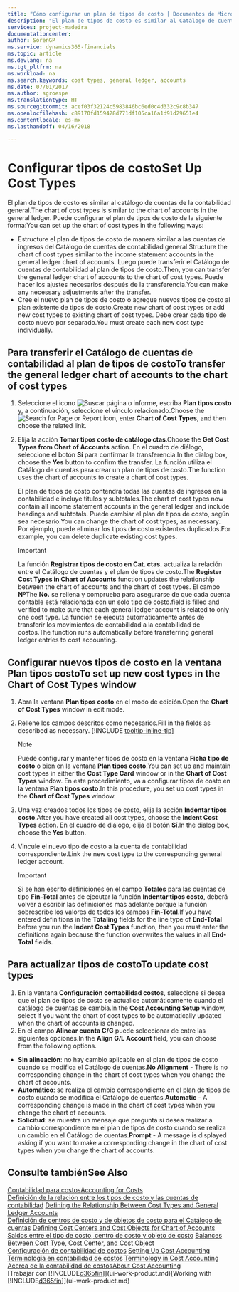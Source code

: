 ```yaml
---
title: "Cómo configurar un plan de tipos de costo | Documentos de Microsoft"
description: "El plan de tipos de costo es similar al Catálogo de cuentas de contabilidad general."
services: project-madeira
documentationcenter: 
author: SorenGP
ms.service: dynamics365-financials
ms.topic: article
ms.devlang: na
ms.tgt_pltfrm: na
ms.workload: na
ms.search.keywords: cost types, general ledger, accounts
ms.date: 07/01/2017
ms.author: sgroespe
ms.translationtype: HT
ms.sourcegitcommit: acef03f32124c5983846bc6ed0c4d332c9c8b347
ms.openlocfilehash: c89170fd159428d771df105ca16a1d91d29651e4
ms.contentlocale: es-mx
ms.lasthandoff: 04/16/2018

---
```

# <a name="set-up-cost-types"></a><span data-ttu-id="df3fe-103">Configurar tipos de costo</span><span class="sxs-lookup"><span data-stu-id="df3fe-103">Set Up Cost Types</span></span>
<span data-ttu-id="df3fe-104">El plan de tipos de costo es similar al catálogo de cuentas de la contabilidad general.</span><span class="sxs-lookup"><span data-stu-id="df3fe-104">The chart of cost types is similar to the chart of accounts in the general ledger.</span></span> <span data-ttu-id="df3fe-105">Puede configurar el plan de tipos de costo de la siguiente forma:</span><span class="sxs-lookup"><span data-stu-id="df3fe-105">You can set up the chart of cost types in the following ways:</span></span>  

-   <span data-ttu-id="df3fe-106">Estructure el plan de tipos de costo de manera similar a las cuentas de ingresos del Catálogo de cuentas de contabilidad general.</span><span class="sxs-lookup"><span data-stu-id="df3fe-106">Structure the chart of cost types similar to the income statement accounts in the general ledger chart of accounts.</span></span> <span data-ttu-id="df3fe-107">Luego puede transferir el Catálogo de cuentas de contabilidad al plan de tipos de costo.</span><span class="sxs-lookup"><span data-stu-id="df3fe-107">Then, you can transfer the general ledger chart of accounts to the chart of cost types.</span></span> <span data-ttu-id="df3fe-108">Puede hacer los ajustes necesarios después de la transferencia.</span><span class="sxs-lookup"><span data-stu-id="df3fe-108">You can make any necessary adjustments after the transfer.</span></span>  
-   <span data-ttu-id="df3fe-109">Cree el nuevo plan de tipos de costo o agregue nuevos tipos de costo al plan existente de tipos de costo.</span><span class="sxs-lookup"><span data-stu-id="df3fe-109">Create new chart of cost types or add new cost types to existing chart of cost types.</span></span> <span data-ttu-id="df3fe-110">Debe crear cada tipo de costo nuevo por separado.</span><span class="sxs-lookup"><span data-stu-id="df3fe-110">You must create each new cost type individually.</span></span>  

## <a name="to-transfer-the-general-ledger-chart-of-accounts-to-the-chart-of-cost-types"></a><span data-ttu-id="df3fe-111">Para transferir el Catálogo de cuentas de contabilidad al plan de tipos de costo</span><span class="sxs-lookup"><span data-stu-id="df3fe-111">To transfer the general ledger chart of accounts to the chart of cost types</span></span>  
1.  <span data-ttu-id="df3fe-112">Seleccione el icono ![Buscar página o informe](media/ui-search/search_small.png "icono Buscar página o informe"), escriba **Plan tipos costo** y, a continuación, seleccione el vínculo relacionado.</span><span class="sxs-lookup"><span data-stu-id="df3fe-112">Choose the ![Search for Page or Report](media/ui-search/search_small.png "Search for Page or Report icon") icon, enter **Chart of Cost Types**, and then choose the related link.</span></span>  
2.  <span data-ttu-id="df3fe-113">Elija la acción **Tomar tipos costo de catálogo ctas**.</span><span class="sxs-lookup"><span data-stu-id="df3fe-113">Choose the **Get Cost Types from Chart of Accounts** action.</span></span> <span data-ttu-id="df3fe-114">En el cuadro de diálogo, seleccione el botón **Sí** para confirmar la transferencia.</span><span class="sxs-lookup"><span data-stu-id="df3fe-114">In the dialog box, choose the **Yes** button to confirm the transfer.</span></span> <span data-ttu-id="df3fe-115">La función utiliza el Catálogo de cuentas para crear un plan de tipos de costo.</span><span class="sxs-lookup"><span data-stu-id="df3fe-115">The function uses the chart of accounts to create a chart of cost types.</span></span>  

    <span data-ttu-id="df3fe-116">El plan de tipos de costo contendrá todas las cuentas de ingresos en la contabilidad e incluye títulos y subtotales.</span><span class="sxs-lookup"><span data-stu-id="df3fe-116">The chart of cost types now contain all income statement accounts in the general ledger and include headings and subtotals.</span></span> <span data-ttu-id="df3fe-117">Puede cambiar el plan de tipos de costo, según sea necesario.</span><span class="sxs-lookup"><span data-stu-id="df3fe-117">You can change the chart of cost types, as necessary.</span></span> <span data-ttu-id="df3fe-118">Por ejemplo, puede eliminar los tipos de costo existentes duplicados.</span><span class="sxs-lookup"><span data-stu-id="df3fe-118">For example, you can delete duplicate existing cost types.</span></span>  

    > [!IMPORTANT]  
    >  <span data-ttu-id="df3fe-119">La función **Registrar tipos de costo en Cat. ctas.** actualiza la relación entre el Catálogo de cuentas y el plan de tipos de costo.</span><span class="sxs-lookup"><span data-stu-id="df3fe-119">The **Register Cost Types in Chart of Accounts** function updates the relationship between the chart of accounts and the chart of cost types.</span></span> <span data-ttu-id="df3fe-120">El campo **Nº**</span><span class="sxs-lookup"><span data-stu-id="df3fe-120">The **No.**</span></span> <span data-ttu-id="df3fe-121">se rellena y comprueba para asegurarse de que cada cuenta contable está relacionada con un solo tipo de costo.</span><span class="sxs-lookup"><span data-stu-id="df3fe-121">field is filled and verified to make sure that each general ledger account is related to only one cost type.</span></span> <span data-ttu-id="df3fe-122">La función se ejecuta automáticamente antes de transferir los movimientos de contabilidad a la contabilidad de costos.</span><span class="sxs-lookup"><span data-stu-id="df3fe-122">The function runs automatically before transferring general ledger entries to cost accounting.</span></span>  

## <a name="to-set-up-new-cost-types-in-the-chart-of-cost-types-window"></a><span data-ttu-id="df3fe-123">Configurar nuevos tipos de costo en la ventana Plan tipos costo</span><span class="sxs-lookup"><span data-stu-id="df3fe-123">To set up new cost types in the Chart of Cost Types window</span></span>  
1. <span data-ttu-id="df3fe-124">Abra la ventana **Plan tipos costo** en el modo de edición.</span><span class="sxs-lookup"><span data-stu-id="df3fe-124">Open the **Chart of Cost Types** window in edit mode.</span></span>  
2. <span data-ttu-id="df3fe-125">Rellene los campos descritos como necesarios.</span><span class="sxs-lookup"><span data-stu-id="df3fe-125">Fill in the fields as described as necessary.</span></span> [!INCLUDE [tooltip-inline-tip](includes/tooltip-inline-tip_md.md)]

   > [!NOTE]  
   >  <span data-ttu-id="df3fe-126">Puede configurar y mantener tipos de costo en la ventana **Ficha tipo de costo** o bien en la ventana **Plan tipos costo**.</span><span class="sxs-lookup"><span data-stu-id="df3fe-126">You can set up and maintain cost types in either the **Cost Type Card** window or in the **Chart of Cost Types** window.</span></span> <span data-ttu-id="df3fe-127">En este procedimiento, va a configurar tipos de costo en la ventana **Plan tipos costo**.</span><span class="sxs-lookup"><span data-stu-id="df3fe-127">In this procedure, you set up cost types in the **Chart of Cost Types** window.</span></span>

3. <span data-ttu-id="df3fe-128">Una vez creados todos los tipos de costo, elija la acción **Indentar tipos costo**.</span><span class="sxs-lookup"><span data-stu-id="df3fe-128">After you have created all cost types, choose the **Indent Cost Types** action.</span></span> <span data-ttu-id="df3fe-129">En el cuadro de diálogo, elija el botón **Sí**.</span><span class="sxs-lookup"><span data-stu-id="df3fe-129">In the dialog box, choose the **Yes** button.</span></span>  
4. <span data-ttu-id="df3fe-130">Vincule el nuevo tipo de costo a la cuenta de contabilidad correspondiente.</span><span class="sxs-lookup"><span data-stu-id="df3fe-130">Link the new cost type to the corresponding general ledger account.</span></span>  

   > [!IMPORTANT]  
   >  <span data-ttu-id="df3fe-131">Si se han escrito definiciones en el campo **Totales** para las cuentas de tipo **Fin-Total** antes de ejecutar la función **Indentar tipos costo**, deberá volver a escribir las definiciones más adelante porque la función sobrescribe los valores de todos los campos **Fin-Total**.</span><span class="sxs-lookup"><span data-stu-id="df3fe-131">If you have entered definitions in the **Totaling** fields for the line type of **End-Total** before you run the **Indent Cost Types** function, then you must enter the definitions again because the function overwrites the values in all **End-Total** fields.</span></span>  

## <a name="to-update-cost-types"></a><span data-ttu-id="df3fe-132">Para actualizar tipos de costo</span><span class="sxs-lookup"><span data-stu-id="df3fe-132">To update cost types</span></span>  
1.  <span data-ttu-id="df3fe-133">En la ventana **Configuración contabilidad costos**, seleccione si desea que el plan de tipos de costo se actualice automáticamente cuando el catálogo de cuentas se cambia.</span><span class="sxs-lookup"><span data-stu-id="df3fe-133">In the **Cost Accounting Setup** window, select if you want the chart of cost types to be automatically updated when the chart of accounts is changed.</span></span>  
2.  <span data-ttu-id="df3fe-134">En el campo **Alinear cuenta C/G** puede seleccionar de entre las siguientes opciones.</span><span class="sxs-lookup"><span data-stu-id="df3fe-134">In the **Align G/L Account** field, you can choose from the following options.</span></span>  

- <span data-ttu-id="df3fe-135">**Sin alineación**: no hay cambio aplicable en el plan de tipos de costo cuando se modifica el Catálogo de cuentas.</span><span class="sxs-lookup"><span data-stu-id="df3fe-135">**No Alignment** - There is no corresponding change in the chart of cost types when you change the chart of accounts.</span></span>  
- <span data-ttu-id="df3fe-136">**Automático**: se realiza el cambio correspondiente en el plan de tipos de costo cuando se modifica el Catálogo de cuentas.</span><span class="sxs-lookup"><span data-stu-id="df3fe-136">**Automatic** - A corresponding change is made in the chart of cost types when you change the chart of accounts.</span></span>  
- <span data-ttu-id="df3fe-137">**Solicitud**: se muestra un mensaje que pregunta si desea realizar a cambio correspondiente en el plan de tipos de costo cuando se realiza un cambio en el Catálogo de cuentas.</span><span class="sxs-lookup"><span data-stu-id="df3fe-137">**Prompt** - A message is displayed asking if you want to make a corresponding change in the chart of cost types when you change the chart of accounts.</span></span>  

## <a name="see-also"></a><span data-ttu-id="df3fe-138">Consulte también</span><span class="sxs-lookup"><span data-stu-id="df3fe-138">See Also</span></span>  
[<span data-ttu-id="df3fe-139">Contabilidad para costos</span><span class="sxs-lookup"><span data-stu-id="df3fe-139">Accounting for Costs</span></span>](finance-manage-cost-accounting.md)  
<span data-ttu-id="df3fe-140">[Definición de la relación entre los tipos de costo y las cuentas de contabilidad](finance-defining-the-relationship-between-cost-types-and-general-ledger-accounts.md) </span><span class="sxs-lookup"><span data-stu-id="df3fe-140">[Defining the Relationship Between Cost Types and General Ledger Accounts](finance-defining-the-relationship-between-cost-types-and-general-ledger-accounts.md) </span></span>  
<span data-ttu-id="df3fe-141">[Definición de centros de costo y de objetos de costo para el Catálogo de cuentas](finance-defining-cost-centers-and-cost-objects-for-chart-of-accounts.md) </span><span class="sxs-lookup"><span data-stu-id="df3fe-141">[Defining Cost Centers and Cost Objects for Chart of Accounts](finance-defining-cost-centers-and-cost-objects-for-chart-of-accounts.md) </span></span>  
<span data-ttu-id="df3fe-142">[Saldos entre el tipo de costo, centro de costo y objeto de costo](finance-balances-between-cost-type-cost-center-and-cost-object.md) </span><span class="sxs-lookup"><span data-stu-id="df3fe-142">[Balances Between Cost Type, Cost Center, and Cost Object](finance-balances-between-cost-type-cost-center-and-cost-object.md) </span></span>  
<span data-ttu-id="df3fe-143">[Configuración de contabilidad de costos](finance-set-up-cost-accounting.md) </span><span class="sxs-lookup"><span data-stu-id="df3fe-143">[Setting Up Cost Accounting](finance-set-up-cost-accounting.md) </span></span>  
<span data-ttu-id="df3fe-144">[Terminología en contabilidad de costos](finance-terminology-in-cost-accounting.md) </span><span class="sxs-lookup"><span data-stu-id="df3fe-144">[Terminology in Cost Accounting](finance-terminology-in-cost-accounting.md) </span></span>  
[<span data-ttu-id="df3fe-145">Acerca de la contabilidad de costos</span><span class="sxs-lookup"><span data-stu-id="df3fe-145">About Cost Accounting</span></span>](finance-about-cost-accounting.md)  
<span data-ttu-id="df3fe-146">[Trabajar con [!INCLUDE[d365fin](includes/d365fin_md.md)]](ui-work-product.md)</span><span class="sxs-lookup"><span data-stu-id="df3fe-146">[Working with [!INCLUDE[d365fin](includes/d365fin_md.md)]](ui-work-product.md)</span></span>

